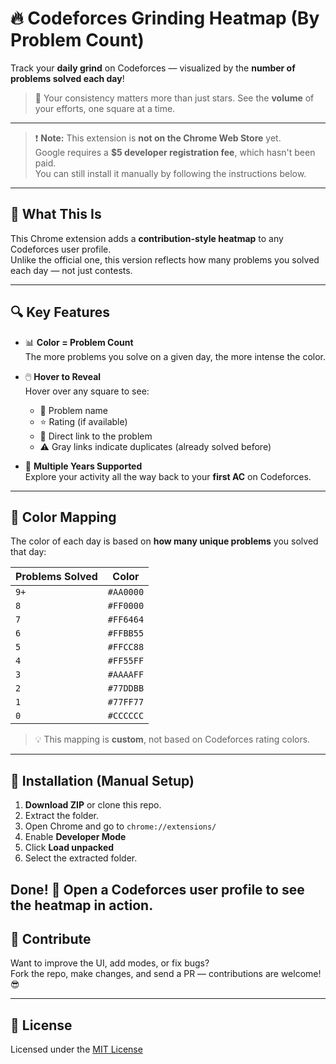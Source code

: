 # 🔥 Codeforces Grinding Heatmap (By Problem Count)

Track your **daily grind** on Codeforces — visualized by the **number of problems solved each day**!

> 📅 Your consistency matters more than just stars. See the **volume** of your efforts, one square at a time.

---

> ❗ **Note:** This extension is **not on the Chrome Web Store** yet.  
> Google requires a **$5 developer registration fee**, which hasn't been paid.  
> You can still install it manually by following the instructions below.

---

## 🧠 What This Is

This Chrome extension adds a **contribution-style heatmap** to any Codeforces user profile.  
Unlike the official one, this version reflects how many problems you solved each day — not just contests.

---

## 🔍 Key Features

- 📊 **Color = Problem Count**  
  The more problems you solve on a given day, the more intense the color.

- 🖱️ **Hover to Reveal**  
  Hover over any square to see:
  - 🧠 Problem name  
  - ⭐ Rating (if available)  
  - 🔗 Direct link to the problem  
  - ⚠️ Gray links indicate duplicates (already solved before)

- 📅 **Multiple Years Supported**  
  Explore your activity all the way back to your **first AC** on Codeforces.

---

## 🌈 Color Mapping

The color of each day is based on **how many unique problems** you solved that day:

| Problems Solved | Color |
|-----------------|--------|
| `9+`            | `#AA0000` |
| `8`             | `#FF0000` |
| `7`             | `#FF6464` |
| `6`             | `#FFBB55` |
| `5`             | `#FFCC88` |
| `4`             | `#FF55FF` |
| `3`             | `#AAAAFF` |
| `2`             | `#77DDBB` |
| `1`             | `#77FF77` |
| `0`             | `#CCCCCC` |

> 💡 This mapping is **custom**, not based on Codeforces rating colors.

---

## 🚀 Installation (Manual Setup)

1. **Download ZIP** or clone this repo.
2. Extract the folder.
3. Open Chrome and go to `chrome://extensions/`
4. Enable **Developer Mode**
5. Click **Load unpacked**
6. Select the extracted folder.

Done! 🎉 Open a Codeforces user profile to see the heatmap in action.
---

## 🤝 Contribute

Want to improve the UI, add modes, or fix bugs?  
Fork the repo, make changes, and send a PR — contributions are welcome! 😎

---

## 📜 License

Licensed under the [MIT License](./LICENSE)
